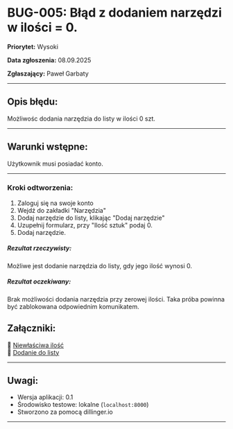 # BUG-005: Błąd z dodaniem narzędzi w ilości = 0.

**Priorytet:** Wysoki

**Data zgłoszenia:** 08.09.2025 

**Zgłaszający:** Paweł Garbaty  

---

## Opis błędu:
Możliwośc dodania narzędzia do listy w ilości 0 szt. 

---

## Warunki wstępne:
Użytkownik musi posiadać konto.

---

### Kroki odtworzenia:

1. Zaloguj się na swoje konto
2. Wejdź do zakładki "Narzędzia"
3. Dodaj narzędzie do listy, klikając "Dodaj narzędzie" 
4. Uzupełnij formularz, przy "Ilość sztuk" podaj 0.
5. Dodaj narzędzie.

##### Rezultat rzeczywisty:

Możliwe jest dodanie narzędzia do listy, gdy jego ilość wynosi 0.

##### Rezultat oczekiwany:
Brak możliwości dodania narzędzia przy zerowej ilości. Taka próba powinna być zablokowana odpowiednim komunikatem.
    

## Załączniki:

📎 [Niewłaściwa ilość](https://github.com/Pawel566/Virtual_Workshop_Testing_Manual/blob/main/Bugs_Virtual_Workshop/Screenshots/bug_005_dodawanie_narzedzia.png)  
📎 [Dodanie do listy](https://github.com/Pawel566/Virtual_Workshop_Testing_Manual/blob/main/Bugs_Virtual_Workshop/Screenshots/bug_005_lista_narzedzi.png)



---

## Uwagi:
- Wersja aplikacji: 0.1  
- Środowisko testowe: lokalne (`localhost:8000`)  
- Stworzono za pomocą dillinger.io  

---


